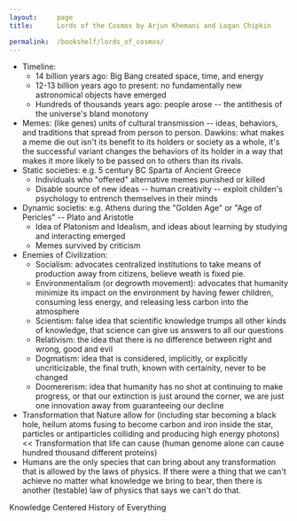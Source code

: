 ```yaml
---
layout:     page
title:      Lords of the Cosmos by Arjun Khemani and Logan Chipkin

permalink:  /bookshelf/lords_of_cosmos/
---
```


<style type="text/css">
    strong {
        color: #3498db;
        font-weight: 400;
    }
    blockquote {
        padding: 0px 23px;
    }
</style>

- Timeline: 
    - 14 billion years ago: Big Bang created space, time, and energy
    - 12-13 billion years ago to present: no fundamentally new astronomical objects have emerged
    - Hundreds of thousands years ago: people arose -- the antithesis of the universe's bland monotony
- Memes: (like genes) units of cultural transmission -- ideas, behaviors, and traditions that spread from person to person. Dawkins: what makes a meme die out isn't its benefit to its holders or society as a whole, it's the successful variant changes the behaviors of its holder in a way that makes it more likely to be passed on to others than its rivals.
- Static societies: e.g. 5 century BC Sparta of Ancient Greece 
    - Individuals who "offered" alternative memes punished or killed
    - Disable source of new ideas -- human creativity -- exploit childen's psychology to entrench themselves in their minds
- Dynamic societis: e.g. Athens during the "Golden Age" or "Age of Pericles" -- Plato and Aristotle 
    - Idea of Platonism and Idealism, and ideas about learning by studying and interacting emerged
    - Memes survived by criticism
- Enemies of Civilization:
    - Socialism: advocates centralized institutions to take means of production away from citizens, believe weath is fixed pie.
    - Environmentalism (or degrowth movement): advocates that humanity minimize its impact on the environment by having fewer children, consuming less energy, and releasing less carbon into the atmosphere
    -   Scientism: false idea that scientific knowledge trumps all other kinds of knowledge, that science can give us answers to all our questions
    -   Relativism: the idea that there is no difference between right and wrong, good and evil
    -   Dogmatism: idea that is considered, implicitly, or explicitly uncriticizable, the final truth, known with certainity, never to be changed
    -   Doomererism: idea that humanity has no shot at continuing to make progress, or that our extinction is just around the corner, we are just one innovation away from guaranteeing our decline
- Transformation that Nature allow for (including star becoming a black hole, heilum atoms fusing to become carbon and iron inside the star, particles or antiparticles colliding and producing high energy photons) << Transformation that life can cause (human genome alone can cause hundred thousand different proteins)
- Humans are the only species that can bring about any transformation that is allowed by the laws of physics. If there were a thing that we can't achieve no matter what knowledge we bring to bear, then there is another (testable) law of physics that says we can't do that.

Knowledge Centered History of Everything

 
